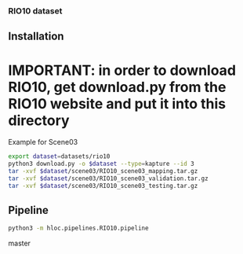 ###  RIO10 dataset

## Installation

# IMPORTANT: in order to download RIO10, get download.py from the RIO10 website and put it into this directory
Example for Scene03
```bash
export dataset=datasets/rio10
python3 download.py -o $dataset --type=kapture --id 3
tar -xvf $dataset/scene03/RIO10_scene03_mapping.tar.gz
tar -xvf $dataset/scene03/RIO10_scene03_validation.tar.gz
tar -xvf $dataset/scene03/RIO10_scene03_testing.tar.gz
```

## Pipeline

```bash
python3 -m hloc.pipelines.RIO10.pipeline
```
 master
